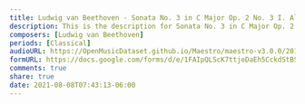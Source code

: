 ```yaml
---
title: Ludwig van Beethoven - Sonata No. 3 in C Major Op. 2 No. 3 I. Allegro con brio (1)
description: This is the description for Sonata No. 3 in C Major Op. 2 No. 3 I. Allegro con brio by Ludwig van Beethoven
composers: [Ludwig van Beethoven]
periods: [Classical]
audioURL: https://OpenMusicDataset.github.io/Maestro/maestro-v3.0.0/2015/MIDI-Unprocessed_R1_D1-1-8_mid--AUDIO-from_mp3_05_R1_2015_wav--3.midi
formURL: https://docs.google.com/forms/d/e/1FAIpQLScK7ttjeDaEh5CckdStBSR_THHMcrR0lqZMPJ06Xl9J8yJJpg/viewform
comments: true
share: true
date: 2021-08-08T07:43:13-06:00
---
```

